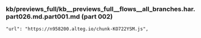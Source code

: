 ### kb/previews_full/kb__previews_full__flows__all_branches.har.part026.md.part001.md (part 002)

```md
"url": "https://n958200.alteg.io/chunk-KO722YSM.js",
                     
```

```
